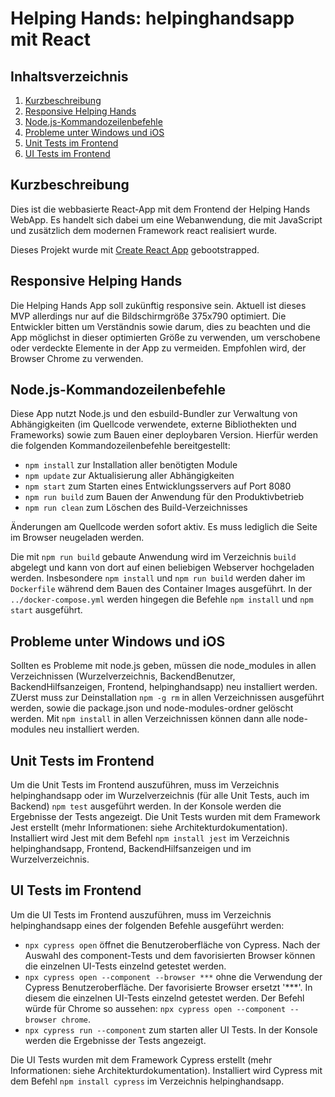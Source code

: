 Helping Hands: helpinghandsapp mit React
====================

Inhaltsverzeichnis
------------------

1. [Kurzbeschreibung](#kurzbeschreibung)
1. [Responsive Helping Hands](#responsive-helping-hands)
1. [Node.js-Kommandozeilenbefehle](#nodejs-kommandozeilenbefehle)
1. [Probleme unter Windows und iOS](#probleme-unter-windows-und-ios)
1. [Unit Tests im Frontend](#unit-tests-im-frontend)
1. [UI Tests im Frontend](#ui-tests-im-frontend)


Kurzbeschreibung
----------------

Dies ist die webbasierte React-App mit dem Frontend der Helping Hands WebApp.
Es handelt sich dabei um eine  Webanwendung, die mit JavaScript und zusätzlich dem modernen Framework react realisiert wurde.

Dieses Projekt wurde mit [Create React App](https://github.com/facebook/create-react-app) gebootstrapped.


Responsive Helping Hands
------------------------

Die Helping Hands App soll zukünftig responsive sein. Aktuell ist dieses MVP allerdings nur auf die Bildschirmgröße 375x790 optimiert. Die Entwickler bitten um Verständnis sowie darum, dies zu beachten und die App möglichst in dieser optimierten Größe zu verwenden, um verschobene oder verdeckte Elemente in der App zu vermeiden. Empfohlen wird, der Browser Chrome zu verwenden.


Node.js-Kommandozeilenbefehle
-----------------------------

Diese App nutzt Node.js und den esbuild-Bundler zur Verwaltung von Abhängigkeiten
(im Quellcode verwendete, externe Bibliothekten und Frameworks) sowie zum Bauen
einer deploybaren Version. Hierfür werden die folgenden Kommandozeilenbefehle
bereitgestellt:

 * `npm install` zur Installation aller benötigten Module
 * `npm update` zur Aktualisierung aller Abhängigkeiten
 * `npm start` zum Starten eines Entwicklungsservers auf Port 8080
 * `npm run build` zum Bauen der Anwendung für den Produktivbetrieb
 * `npm run clean` zum Löschen des Build-Verzeichnisses

Änderungen am Quellcode werden sofort aktiv. Es muss lediglich die Seite im
Browser neugeladen werden.

Die mit `npm run build` gebaute Anwendung wird im Verzeichnis `build` abgelegt
und kann von dort auf einen beliebigen Webserver hochgeladen werden. Insbesondere
`npm install` und `npm run build` werden daher im `Dockerfile` während dem Bauen
des Container Images ausgeführt. In der `../docker-compose.yml` werden
hingegen die Befehle `npm install` und `npm start` ausgeführt.


Probleme unter Windows und iOS
-------------------------------

Sollten es Probleme mit node.js geben, müssen die node_modules in allen Verzeichnissen (Wurzelverzeichnis, BackendBenutzer, BackendHilfsanzeigen, Frontend, helpinghandsapp) neu installiert werden. ZUerst muss zur Deinstallation `npm -g rm` in allen Verzeichnissen ausgeführt werden, sowie die package.json und node-modules-ordner gelöscht werden. Mit `npm install` in allen Verzeichnissen können dann alle node-modules neu installiert werden.


Unit Tests im Frontend
----------------------

Um die Unit Tests im Frontend auszuführen, muss im Verzeichnis helpinghandsapp oder im Wurzelverzeichnis (für alle Unit Tests, auch im Backend) `npm test` ausgeführt werden. In der Konsole werden die Ergebnisse der Tests angezeigt. Die Unit Tests wurden mit dem Framework Jest erstellt (mehr Informationen: siehe Architekturdokumentation). Installiert wird Jest mit dem Befehl `npm install jest` im Verzeichnis helpinghandsapp, Frontend, BackendHilfsanzeigen und im Wurzelverzeichnis.


UI Tests im Frontend
--------------------

Um die UI Tests im Frontend auszuführen, muss im Verzeichnis helpinghandsapp eines der folgenden Befehle ausgeführt werden:

 * `npx cypress open` öffnet die Benutzeroberfläche von Cypress. Nach der Auswahl des component-Tests und dem favorisierten Browser können die einzelnen UI-Tests einzelnd getestet werden.
 * `npx cypress open --component --browser ***` ohne die Verwendung der Cypress Benutzeroberfläche. Der favorisierte Browser ersetzt '***'. In diesem die einzelnen UI-Tests einzelnd getestet werden. Der Befehl würde für Chrome so aussehen: `npx cypress open --component --browser chrome`.
 * `npx cypress run --component` zum starten aller UI Tests. In der Konsole werden die Ergebnisse der Tests angezeigt. 

Die UI Tests wurden mit dem Framework Cypress erstellt (mehr Informationen: siehe Architekturdokumentation). Installiert wird Cypress mit dem Befehl `npm install cypress` im Verzeichnis helpinghandsapp.